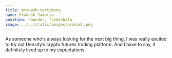 ```yaml
---
title: prakash-testimony
name: Prakash Jamatia
position: Founder, Tradeshala
image: ../../static/images/prakash.png
---
```


As someone who's always looking for the next big thing, I was really excited to try out Density’s crypto futures trading platform. And I have to say, it definitely lived up to my expectations.
